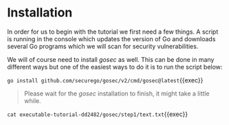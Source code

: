# Installation

In order for us to begin with the tutorial we first need a few things. A script is running in the console which updates the version of Go and downloads several Go programs which we will scan for security vulnerabilities.

We will of course need to install *gosec* as well. This can be done in many different ways but one of the easiest ways to do it is to run the script below:

`go install github.com/securego/gosec/v2/cmd/gosec@latest`{{exec}}

> Please wait for the *gosec* installation to finish, it might take a little while. 

`cat executable-tutorial-dd2482/gosec/step1/text.txt`{{exec}}